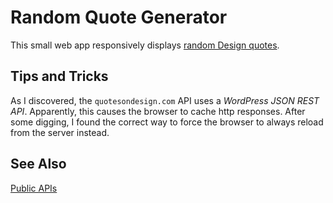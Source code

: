 # Random Quote Generator

This small web app responsively displays [random Design quotes](https://blogscot.github.io/random-design-quotes/).

## Tips and Tricks

As I discovered, the `quotesondesign.com` API uses a _WordPress JSON REST API_. Apparently, this causes the browser to cache http responses. After some digging, I found the correct way to force the browser to always reload from the server instead.

## See Also

[Public APIs](https://github.com/toddmotto/public-apis)
